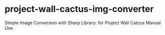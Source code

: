 # project-wall-cactus-img-converter
Simple Image Conversion with Sharp Library. for Project Wall Catcus Manual Use.
